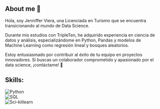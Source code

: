 ## About me 👋
Hola, soy Jenniffer Viera, una Licenciada en Turismo que se encuentra transicionando al mundo de Data Science. 

Durante mis estudios con TripleTen, he adquirido experiencia en ciencia de datos y análisis, especializándome en Python, Pandas y modelos de Machine Learning como regresión lineal y bosques aleatorios. 

Estoy entusiasmado por contribuir al éxito de tu equipo en proyectos innovadores. Si buscas un colaborador comprometido y apasionado por el data science, ¡contáctame! 🚀
<!--
**jenviera/jenviera** is a ✨ _special_ ✨ repository because its `README.md` (this file) appears on your GitHub profile.

Here are some ideas to get you started:

- 🌱 I’m currently learning ...
- 👯 I’m looking to collaborate on ...
- 🤔 I’m looking for help with ...
- 💬 Ask me about ...
- 📫 How to reach me: https://www.linkedin.com/in/jenniffer-viera-5794b4245/
- ⚡ Fun fact: ...
-->
## Skills:
![Python](https://img.shields.io/badge/Python-3DDC84) </br>
![SQL](https://img.shields.io/badge/SQL-yellow) </br>
![Sci-kitlearn](https://img.shields.io/badge/Sci_kitlearn-blue) </br>

